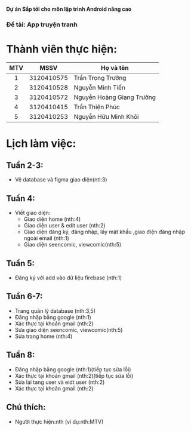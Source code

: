 #### Dự án Sắp tới cho môn lập trình Android nâng cao</br>
### Đề tài: App truyện tranh</br>
# Thành viên thực hiện:</br>
|MTV  |MSSV        |Họ và tên                 |
|:---:|:----------:|--------------------------|
|1    |3120410575  |Trần Trọng Trường         |
|2    |3120410528  |Nguyễn Minh Tiến          |
|3    |3120410572  |Nguyễn Hoàng Giang Trường |
|4    |3120410415  |Trần Thiện Phúc           |
|5    |3120410253  |Nguyễn Hữu Minh Khôi      |
# Lịch làm việc:</br>
## Tuần 2-3:
- Vẽ database và figma giao diện(ntl:3)
## Tuần 4:
- Viết giao diện:
  + Giao diện home (nth:4)
  + Giao diện user & edit user (nth:2)
  + Giao diện đăng ký, đăng nhập, lấy mật khẩu ,giao điện đăng nhập ngoài email (nth:1)
  + Giao diện seencomic, viewcomic(nth:5)
## Tuần 5:
- Đăng ký với add vào dữ liệu firebase (nth:1)

## Tuần 6-7:
- Trang quản lý database (nth:3,5)
- Đăng nhập bằng google (nth:1)
- Xác thực tại khoản gmail (nth:2)
- Sửa giao diện seencomic, viewcomic(nth:5)
- Sửa trang home (nth:4)
## Tuần 8:
- Đăng nhập bằng google (nth:1)(tiếp tục sửa lỗi)
- Xác thực tại khoản gmail (nth:2)(tiếp tục sửa lỗi)
- Sửa lại tang user và eidt user (nth:2)
- Xác thực tại khoản gmail (nth:2)
## Chú thích:</br>
- Người thực hiện:nth (ví dụ:nth:MTV)
